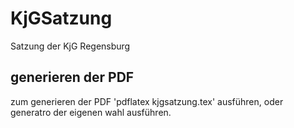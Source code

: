 # KjGSatzung
Satzung der KjG Regensburg

## generieren der PDF

zum generieren der PDF 'pdflatex kjgsatzung.tex' ausführen, oder generatro der eigenen wahl ausführen.
